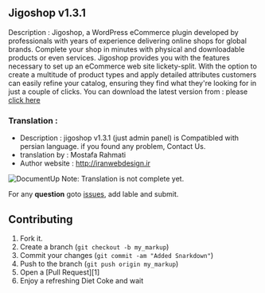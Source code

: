 ## Jigoshop v1.3.1

Description :
Jigoshop, a WordPress eCommerce plugin developed by professionals with years of experience delivering online shops for global brands. Complete your shop in minutes with physical and downloadable products or even services. Jigoshop provides you with the features necessary to set up an eCommerce web site lickety-split.
With the option to create a multitude of product types and apply detailed attributes customers can easily refine your catalog, ensuring they find what they're looking for in just a couple of clicks.
You can download the latest version from : please [click here](http://wordpress.org/extend/plugins/jigoshop/)

### Translation :
- Description : jigoshop v1.3.1 (just admin panel) is Compatibled with persian language. if you found any problem, Contact Us.
- translation by : Mostafa Rahmati
- Author website : http://iranwebdesign.ir

![DocumentUp](http://mihanlicense.com/upload/1all/under_construction.jpg)
Note: Translation is not complete yet.

For any **question** goto [issues](https://github.com/iranwebdesign/translation/issues), add lable and submit.

Contributing
------------
1. Fork it.
2. Create a branch (`git checkout -b my_markup`)
3. Commit your changes (`git commit -am "Added Snarkdown"`)
4. Push to the branch (`git push origin my_markup`)
5. Open a [Pull Request][1]
6. Enjoy a refreshing Diet Coke and wait